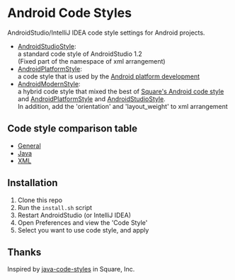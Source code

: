 Android Code Styles
==========

AndroidStudio/IntelliJ IDEA code style settings for Android projects.

* [AndroidStudioStyle][studio_style]:  
  a standard code style of AndroidStudio 1.2  
  (Fixed part of the namespace of xml arrangement)
* [AndroidPlatformStyle][platform_style]:  
    a code style that is used by the [Android platform development][android_platform_development_repo]
* [AndroidModernStyle][modern_style]:  
  a hybrid code style that mixed the best of [Square's Android code style][square_java_code_style_repo] and [AndroidPlatformStyle][platform_style] and [AndroidStudioStyle][studio_style].  
  In addition, add the 'orientation' and 'layout_weight' to xml arrangement

## Code style comparison table

* [General][comparison_table_code_style_general]
* [Java][comparison_table_code_style_java]
* [XML][comparison_table_code_style_xml]

## Installation

1. Clone this repo
2. Run the `install.sh` script
3. Restart AndroidStudio (or IntelliJ IDEA)
4. Open Preferences and view the 'Code Style'
5. Select you want to use code style, and apply

## Thanks

Inspired by [java-code-styles][square_java_code_style_repo] in Square, Inc.

[studio_style]: https://github.com/ogaclejapan/android-code-styles/blob/master/codestyles/AndroidStudioStyle.xml
[modern_style]: https://github.com/ogaclejapan/android-code-styles/blob/master/codestyles/AndroidModernStyle.xml
[platform_style]: https://github.com/ogaclejapan/android-code-styles/blob/master/codestyles/AndroidPlatformStyle.xml
[square_java_code_style_repo]: https://github.com/square/java-code-styles
[square_style]: https://github.com/square/java-code-styles/blob/master/configs/SquareAndroid.xml
[android_platform_development_repo]: https://github.com/android/platform_development
[comparison_table_code_style_general]: https://github.com/ogaclejapan/android-code-styles/blob/master/comparison-table/GENERAL.md
[comparison_table_code_style_java]: https://github.com/ogaclejapan/android-code-styles/blob/master/comparison-table/JAVA.md
[comparison_table_code_style_xml]: https://github.com/ogaclejapan/android-code-styles/blob/master/comparison-table/XML.md


